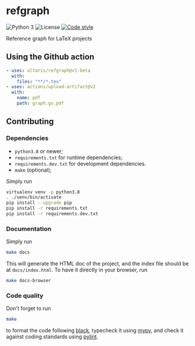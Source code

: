 # refgraph

![Python 3](https://img.shields.io/badge/python-3-blue)
![License](https://img.shields.io/github/license/altaris/refgraph)
[![Code style](https://img.shields.io/badge/style-black-black)](https://pypi.org/project/black)

Reference graph for LaTeX projects

## Using the Github action

```yml
- uses: altaris/refgraph@v1-beta
  with:
    files: "**/*.tex"
- uses: actions/upload-artifact@v2
  with:
    name: pdf
    path: graph.gv.pdf
```

## Contributing

### Dependencies

* `python3.8` or newer;
* `requirements.txt` for runtime dependencies;
* `requirements.dev.txt` for development dependencies.
* `make` (optional);

Simply run
```sh
virtualenv venv -p python3.8
. ./venv/bin/activate
pip install --upgrade pip
pip install -r requirements.txt
pip install -r requirements.dev.txt
```

### Documentation

Simply run
```sh
make docs
```
This will generate the HTML doc of the project, and the index file should be at
`docs/index.html`. To have it directly in your browser, run
```sh
make docs-browser
```

### Code quality

Don't forget to run
```sh
make
```
to format the code following [black](https://pypi.org/project/black/),
typecheck it using [mypy](http://mypy-lang.org/), and check it against coding
standards using [pylint](https://pylint.org/).
